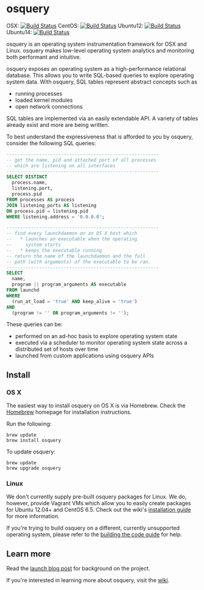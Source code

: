 osquery
=======
OSX: [![Build Status](http://jenkins.osquery.io/job/osqueryMasterBuildOSX/badge/icon)](http://jenkins.osquery.io/job/osqueryMasterBuildOSX/)
CentOS: [![Build Status](http://jenkins.osquery.io/job/osqueryMasterBuildCentOS/badge/icon)](http://jenkins.osquery.io/job/osqueryMasterBuildCentOS/)
Ubuntu12: [![Build Status](http://jenkins.osquery.io/job/osqueryMasterBuildUbuntu12/badge/icon)](http://jenkins.osquery.io/job/osqueryMasterBuildUbuntu12/)
Ubuntu14: [![Build Status](http://jenkins.osquery.io/job/osqueryMasterBuildUbuntu14/badge/icon)](http://jenkins.osquery.io/job/osqueryMasterBuildUbuntu14/)


osquery is an operating system instrumentation framework for OSX and Linux. osquery makes low-level operating system analytics and monitoring both performant and intuitive.

osquery exposes an operating system as a high-performance relational database. This allows you to write SQL-based queries to explore operating system data. With osquery, SQL tables represent abstract concepts such as

- running processes
- loaded kernel modules
- open network connections

SQL tables are implemented via an easily extendable API. A variety of tables already exist and more are being written.

To best understand the expressiveness that is afforded to you by osquery, consider the following SQL queries:

```sql
--------------------------------------------------------
-- get the name, pid and attached port of all processes
-- which are listening on all interfaces
--------------------------------------------------------
SELECT DISTINCT
  process.name,
  listening.port,
  process.pid
FROM processes AS process
JOIN listening_ports AS listening
ON process.pid = listening.pid
WHERE listening.address = '0.0.0.0';
```

```sql
--------------------------------------------------------
-- find every launchdaemon on an OS X host which
--   * launches an executable when the operating
--     system starts
--   * keeps the executable running
-- return the name of the launchdaemon and the full
-- path (with arguments) of the executable to be ran.
--------------------------------------------------------
SELECT
  name,
  program || program_arguments AS executable
FROM launchd
WHERE
  (run_at_load = 'true' AND keep_alive = 'true')
AND
  (program != '' OR program_arguments != '');
```

These queries can be:
- performed on an ad-hoc basis to explore operating system state
- executed via a scheduler to monitor operating system state across a distributed set of hosts over time
- launched from custom applications using osquery APIs

## Install

### OS X

The easiest way to install osquery on OS X is via Homebrew. Check the [Homebrew](http://brew.sh/) homepage for installation instructions.

Run the following:

```
brew update
brew install osquery
```

To update osquery:

```
brew update
brew upgrade osquery
```

### Linux

We don't currently supply pre-built osquery packages for Linux. We do, however, provide Vagrant VMs which allow you to easily create packages for Ubuntu 12.04+ and CentOS 6.5. Check out the wiki's [installation guide](https://github.com/facebook/osquery/wiki/install-linux) for more information.

If you're trying to build osquery on a different, currently unsupported operating system, please refer to the [building the code guide](https://github.com/facebook/osquery/wiki/building-the-code) for help.

## Learn more

Read the [launch blog post](https://code.facebook.com/posts/844436395567983/introducing-osquery/) for background on the project.

If you're interested in learning more about osquery, visit the [wiki](https://github.com/facebook/osquery/wiki).

